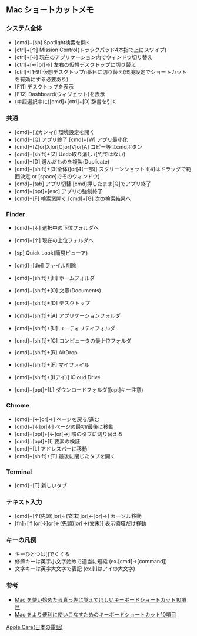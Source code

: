 Mac ショートカットメモ
-----

### システム全体

* [cmd]+[sp] Spotlight検索を開く
* [ctrl]+[↑] Mission Control(トラックパッド4本指で上にスワイプ)
* [ctrl]+[↓] 現在のアプリケーション内でウィンドウ切り替え
* [ctrl]+[←]or[→] 左右の仮想デスクトップに切り替え
* [ctrl]+[1-9] 仮想デスクトップn番目に切り替え(環境設定でショートカットを有効にする必要あり)
* [F11] デスクトップを表示
* [F12] Dashboard(ウィジェット)を表示
* (単語選択中に)[cmd]+[ctrl]+[D] 辞書を引く

### 共通

* [cmd]+[,(カンマ)] 環境設定を開く
* [cmd]+[Q] アプリ終了 [cmd]+[W] アプリ最小化
* [cmd]+[Z]or[X]or[C]or[V]or[A] コピー等はcmdボタン
* [cmd]+[shift]+[Z] Undo取り消し ([Y]ではない)
* [cmd]+[D] 選んだものを複製(Duplicate)
* [cmd]+[shift]+[3(全体)]or[4(一部)] スクリーンショット ([4]はドラッグで範囲決定 or [space]でそのウィンドウ)
* [cmd]+[tab] アプリ切替 [cmd]押したまま[Q]でアプリ終了
* [cmd]+[opt]+[esc] アプリの強制終了
* [cmd]+[F] 検索窓開く [cmd]+[G] 次の検索結果へ

### Finder

* [cmd]+[↓] 選択中の下位フォルダへ
* [cmd]+[↑] 現在の上位フォルダへ
* [sp] Quick Look(簡易ビューア)
* [cmd]+[del] ファイル削除

* [cmd]+[shift]+[H] ホームフォルダ
* [cmd]+[shift]+[O] 文章(Documents)
* [cmd]+[shift]+[D] デスクトップ
* [cmd]+[shift]+[A] アプリケーションフォルダ
* [cmd]+[shift]+[U] ユーティリティフォルダ
* [cmd]+[shift]+[C] コンピュータの最上位フォルダ
* [cmd]+[shift]+[R] AirDrop
* [cmd]+[shift]+[F] マイファイル
* [cmd]+[shift]+[I(アイ)] iCloud Drive
* [cmd]+[opt]+[L] ダウンロードフォルダ([opt]キー注意)


### Chrome

* [cmd]+[←]or[→] ページを戻る/進む
* [cmd]+[↓]or[↓] ページの最初/最後に移動
* [cmd]+[opt]+[←]or[→] 隣のタブに切り替える
* [cmd]+[opt]+[I] 要素の検証
* [cmd]+[L] アドレスバーに移動
* [cmd]+[shift]+[T] 最後に閉じたタブを開く

### Terminal

* [cmd]+[T] 新しいタブ

### テキスト入力

* [cmd]+[↑(先頭)]or[↓(文末)]or[←]or[→] カーソル移動
* [fn]+[↑]or[↓]or[←(先頭)]or[→(文末)] 表示領域だけ移動

### キーの凡例

* キーひとつは[]でくくる
* 修飾キーは英字小文字始めで適当に短縮 (ex.[cmd]→[command])
* 文字キーは英字大文字で表記 (ex.[I]はアイの大文字)

### 参考
* [Mac を使い始めたら真っ先に覚えてほしいキーボードショートカット10項目](http://www.msng.info/archives/2012/02/keyboard-shortcuts-for-mac-beginners.php)
* [Mac をより便利に使いこなすためのキーボードショートカット10項目](http://www.msng.info/archives/2014/12/mac-keyboard-shorotucuts.php)

[Apple Care(日本の電話)](tel:+81-120-277-535)

